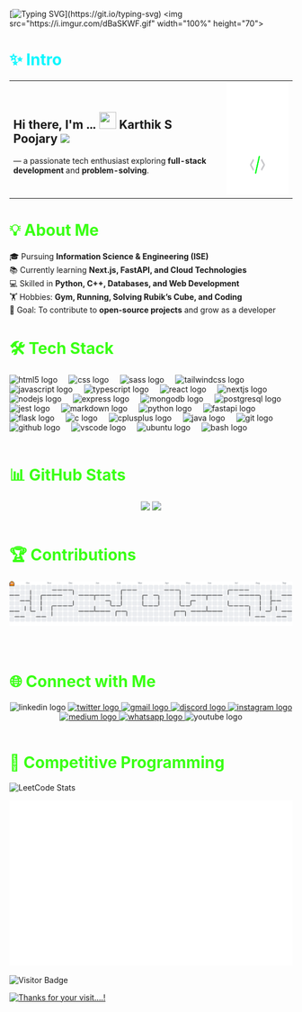 [![Typing SVG](https://readme-typing-svg.demolab.com?font=Fira+Code&weight=600&size=40&pause=1000&color=08F7FE&background=FFFFFF00&vCenter=true&width=900&height=62&lines=Welcome+to+my+Github...!)](https://git.io/typing-svg)
<img src="https://i.imgur.com/dBaSKWF.gif" width="100%" height="70">

<h1 align="left">
  <font color="#08F7FE">✨ Intro </font>
</h1>

<table>
  <tr>
    <td>
      <h2>Hi there, I'm ...
        <img src="https://media.giphy.com/media/hvRJCLFzcasrR4ia7z/giphy.gif" height="30" width="30"> 
        <b>Karthik S Poojary <span> <span/></b> 
        <img src="https://emojis.slackmojis.com/emojis/images/1531849430/4246/blob-sunglasses.gif?1531849430" width="25">
      </h2>
      <p>
        — a passionate tech enthusiast exploring <b>full-stack development</b> and <b>problem-solving</b>.
      </p>
    </td>
    <td>
      <img src="assets/programmer.png" height="200">
    </td>
  </tr>
</table>






<h1 align="left">
  <font color="#39FF14">💡 About Me</font>
</h1>

<p align="left" style="margin-bottom:40px;">
🎓 Pursuing <b>Information Science & Engineering (ISE)</b><br>
📚 Currently learning <b>Next.js, FastAPI, and Cloud Technologies</b><br>
💻 Skilled in <b>Python, C++, Databases, and Web Development</b><br>
🏋️ Hobbies: <b>Gym, Running, Solving Rubik’s Cube, and Coding</b><br>
🎯 Goal: To contribute to <b>open-source projects</b> and grow as a developer
</p>

<h1 align="left">
  <font color="#39FF14">🛠 Tech Stack</font>
</h1>

<div align="left">
  <img src="https://cdn.jsdelivr.net/gh/devicons/devicon/icons/html5/html5-original.svg" height="40" alt="html5 logo"  />
  <img width="12" />
  <img src="https://cdn.jsdelivr.net/gh/devicons/devicon/icons/css3/css3-original.svg" height="40" alt="css logo"  />
  <img width="12" />
  <img src="https://cdn.jsdelivr.net/gh/devicons/devicon/icons/sass/sass-original.svg" height="40" alt="sass logo"  />
  <img width="12" />
  <img src="https://cdn.simpleicons.org/tailwindcss/06B6D4" height="40" alt="tailwindcss logo"  />
  <img width="12" />
  <img src="https://cdn.jsdelivr.net/gh/devicons/devicon/icons/javascript/javascript-original.svg" height="40" alt="javascript logo"  />
  <img width="12" />
  <img src="https://cdn.jsdelivr.net/gh/devicons/devicon/icons/typescript/typescript-original.svg" height="40" alt="typescript logo"  />
  <img width="12" />
  <img src="https://cdn.jsdelivr.net/gh/devicons/devicon/icons/react/react-original.svg" height="40" alt="react logo"  />
  <img width="12" />
  <img src="https://cdn.jsdelivr.net/gh/devicons/devicon/icons/nextjs/nextjs-original.svg" height="40" alt="nextjs logo"  />
  <img width="12" />
  <img src="https://cdn.jsdelivr.net/gh/devicons/devicon/icons/nodejs/nodejs-original.svg" height="40" alt="nodejs logo"  />
  <img width="12" />
  <img src="https://cdn.simpleicons.org/express/000000" height="40" alt="express logo"  />
  <img width="12" />
  <img src="https://cdn.simpleicons.org/mongodb/47A248" height="40" alt="mongodb logo"  />
  <img width="12" />
  <img src="https://cdn.jsdelivr.net/gh/devicons/devicon/icons/postgresql/postgresql-original.svg" height="40" alt="postgresql logo"  />
  <img width="12" />
  <img src="https://cdn.jsdelivr.net/gh/devicons/devicon/icons/jest/jest-plain.svg" height="40" alt="jest logo"  />
  <img width="12" />
  <img src="https://cdn.jsdelivr.net/gh/devicons/devicon/icons/markdown/markdown-original.svg" height="40" alt="markdown logo"  />
  <img width="12" />
  <img src="https://cdn.jsdelivr.net/gh/devicons/devicon/icons/python/python-original.svg" height="40" alt="python logo"  />
  <img width="12" />
  <img src="https://cdn.jsdelivr.net/gh/devicons/devicon/icons/fastapi/fastapi-original.svg" height="40" alt="fastapi logo"  />
  <img width="12" />
  <img src="https://skillicons.dev/icons?i=flask" height="40" alt="flask logo"  />
  <img width="12" />
  <img src="https://skillicons.dev/icons?i=c" height="40" alt="c logo"  />
  <img width="12" />
  <img src="https://cdn.jsdelivr.net/gh/devicons/devicon/icons/cplusplus/cplusplus-original.svg" height="40" alt="cplusplus logo"  />
  <img width="12" />
  <img src="https://cdn.jsdelivr.net/gh/devicons/devicon/icons/java/java-original.svg" height="40" alt="java logo"  />
  <img width="12" />
  <img src="https://cdn.jsdelivr.net/gh/devicons/devicon/icons/git/git-original.svg" height="40" alt="git logo"  />
  <img width="12" />
  <img src="https://skillicons.dev/icons?i=github" height="40" alt="github logo"  />
  <img width="12" />
  <img src="https://cdn.jsdelivr.net/gh/devicons/devicon/icons/vscode/vscode-original.svg" height="40" alt="vscode logo"  />
  <img width="12" />
  <img src="https://cdn.simpleicons.org/ubuntu/E95420" height="40" alt="ubuntu logo"  />
  <img width="12" />
  <img src="https://cdn.jsdelivr.net/gh/devicons/devicon/icons/bash/bash-original.svg" height="40" alt="bash logo"  />
</div>
<br/>

<h1 align="left">
  <font color="#39FF14">📊 GitHub Stats</font>
</h1>

<div align="center">
  <img src="https://github-readme-stats.vercel.app/api?username=KarthikSP1911&show_icons=true&theme=tokyonight&hide_border=true" height="150"/>
  <img src="https://github-readme-streak-stats.herokuapp.com/?user=KarthikSP1911&theme=tokyonight&hide_border=true" height="150"/>
</div>
<br/>

<h1 align="left">
  <font color="#39FF14">🏆 Contributions</font>
</h1>

<picture>
  <source media="(prefers-color-scheme: dark)" srcset="https://raw.githubusercontent.com/KarthikSP1911/KarthikSP1911/output/pacman-contribution-graph-dark.svg">
  <source media="(prefers-color-scheme: light)" srcset="https://raw.githubusercontent.com/KarthikSP1911/KarthikSP1911/output/pacman-contribution-graph.svg">
  <img alt="pacman contribution graph" src="https://raw.githubusercontent.com/KarthikSP1911/KarthikSP1911/output/pacman-contribution-graph.svg">
</picture>

###
<br/>

<h1 align="left">
  <font color="#39FF14">🌐 Connect with Me</font>
</h1>

<div align="center">
  <!-- LinkedIn (inactive for now) -->
  <img src="https://raw.githubusercontent.com/maurodesouza/profile-readme-generator/master/src/assets/icons/social/linkedin/default.svg" width="65" height="40" alt="linkedin logo" />

  <!-- Twitter (X) -->
  <a href="https://x.com/KarthikSP1911" target="_blank">
    <img src="https://raw.githubusercontent.com/maurodesouza/profile-readme-generator/master/src/assets/icons/social/twitter/default.svg" width="65" height="40" alt="twitter logo" />
  </a>

  <!-- Gmail -->
  <a href="mailto:karthiksp1911@gmail.com" target="_blank">
    <img src="https://raw.githubusercontent.com/maurodesouza/profile-readme-generator/master/src/assets/icons/social/gmail/default.svg" width="65" height="40" alt="gmail logo" />
  </a>

  <!-- Discord -->
  <a href="https://discord.com/users/karthik_s_p_1911" target="_blank">
    <img src="https://raw.githubusercontent.com/maurodesouza/profile-readme-generator/master/src/assets/icons/social/discord/default.svg" width="65" height="40" alt="discord logo" />
  </a>

  <!-- Instagram -->
  <a href="https://www.instagram.com/karthiksp1911/" target="_blank">
    <img src="https://raw.githubusercontent.com/maurodesouza/profile-readme-generator/master/src/assets/icons/social/instagram/default.svg" width="65" height="40" alt="instagram logo" />
  </a>

  <!-- Medium -->
  <a href="https://medium.com/@karthiksp1911" target="_blank">
    <img src="https://raw.githubusercontent.com/maurodesouza/profile-readme-generator/master/src/assets/icons/social/medium/default.svg" width="65" height="40" alt="medium logo" />
  </a>

  <!-- WhatsApp -->
  <a href="https://wa.me/8792035411" target="_blank">
    <img src="https://raw.githubusercontent.com/maurodesouza/profile-readme-generator/master/src/assets/icons/social/whatsapp/default.svg" width="65" height="40" alt="whatsapp logo" />
  </a>

  <!-- YouTube (inactive for now) -->
  <img src="https://raw.githubusercontent.com/maurodesouza/profile-readme-generator/master/src/assets/icons/social/youtube/default.svg" width="65" height="40" alt="youtube logo" />
</div>


<br/>

<h1 align="left">
  <font color="#39FF14">🧩 Competitive Programming</font>
</h1>

<div align="left">

![LeetCode Stats](https://leetcard.jacoblin.cool/karthiksp1911?theme=dark&ext=heatmap)  

</div>

![LeetCode Stats](metrics.plugin.leetcode.svg)


<img 
  src="https://visitor-badge.laobi.icu/badge?page_id=KarthikSP1911.KarthikSP1911&left_color=black&right_color=limegreen&left_text=Visitors" 
  alt="Visitor Badge" 
  style="display: block; margin: 0 auto;"
/>


[![Thanks for your visit....!](https://pimp-my-readme-next.vercel.app/api/sliding-text?emojis=&text=Thanks%20for%20your%20visit....%21)](https://pimp-my-readme-next.vercel.app)

